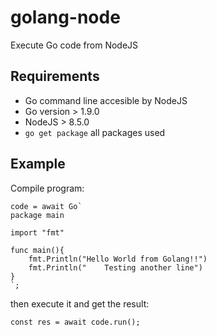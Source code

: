 # golang-node
Execute Go code from NodeJS

## Requirements

* Go command line accesible by NodeJS
* Go version > 1.9.0
* NodeJS > 8.5.0
* ```go get package``` all packages used

## Example

Compile program:
```
code = await Go`
package main
      
import "fmt"
      
func main(){
    fmt.Println("Hello World from Golang!!")
    fmt.Println("    Testing another line")
}
`;
```
then execute it and get the result:
```
const res = await code.run();
```
